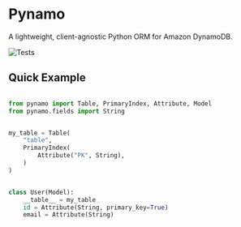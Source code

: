 # Pynamo

A lightweight, client-agnostic Python ORM for Amazon DynamoDB.

![Tests](https://github.com/pynamo/pynamo/actions/workflows/tests.yaml/badge.svg)

## Quick Example

```python

from pynamo import Table, PrimaryIndex, Attribute, Model
from pynamo.fields import String


my_table = Table(
    "table",
    PrimaryIndex(
        Attribute("PK", String),
    )
)


class User(Model):
    __table__ = my_table
    id = Attribute(String, primary_key=True)
    email = Attribute(String)
```
